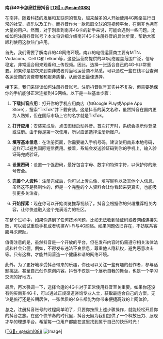 **南非4G卡怎麽註冊抖音 [[TG💪+ @esim1088](https://t.me/s/esim1088)]**

在南非，随着科技的发展和互联网的普及，越来越多的人开始使用4G网络进行日常的社交、娱乐以及工作。而抖音作为一款风靡全球的短视频平台，在南非也拥有大量的用户。然而，对于刚拿到南非4G卡的新手来说，可能会遇到一些问题，比如如何注册抖音账号？本文将详细介绍南非4G卡注册抖音的具体步骤，帮助大家顺利使用这款热门应用。

首先，我们需要了解南非的4G网络环境。南非的电信运营商主要有MTN、Vodacom、Cell C和Telkom等，这些运营商提供的4G网络覆盖范围广泛，信号稳定，非常适合用来观看和上传视频。因此，选择一张适合自己的4G卡非常重要。如果你是初次来到南非或者对当地运营商不熟悉，可以通过一些在线平台查询各运营商的资费套餐和服务质量，从而做出最佳选择。

接下来，我们来谈谈如何注册抖音账号。注册抖音账号其实并不复杂，但需要确保你的手机能够正常连接到4G网络。以下是一些基本步骤：

1. **下载抖音应用**：打开你的手机应用商店（如Google Play或Apple App Store），搜索“TikTok”并下载安装。这是抖音的英文名称，虽然抖音在国内更为人熟知，但在国际市场上它的名字就是TikTok。

2. **打开应用**：安装完成后，点击图标启动抖音。首次打开时，系统会提示你登录或注册。由于你是第一次使用，所以应该选择注册新账户。

3. **填写基本信息**：在注册页面，你需要输入手机号码。建议使用南非本地号码，这样可以避免国际短信费用。接着，系统会发送验证码到你的手机上，输入验证码完成验证。

4. **设置密码**：设置一个强密码，最好包含字母、数字和特殊字符，以保护你的账号安全。

5. **完善个人资料**：注册完成后，你可以上传头像、填写昵称以及其他个人信息。虽然这不是强制性的，但是一个完整的个人资料会让你看起来更真实，也能吸引更多关注者。

6. **开始探索**：现在你可以开始浏览推荐视频了。抖音会根据你的兴趣推荐相关内容，让你快速融入这个充满活力的社区。

在整个过程中，如果你遇到了任何技术问题，比如无法收到验证码或者网络连接失败，可以尝试重启手机或者切换Wi-Fi与4G网络。如果问题依旧存在，不妨联系客服寻求帮助。

值得注意的是，虽然抖音是一个开放的平台，但在发布内容时仍需遵守相关法律法规和社会公德。例如，不得发布违法不良信息，尊重他人隐私权，避免恶意攻击等。只有这样，才能共同营造一个健康和谐的网络环境。

此外，为了更好地享受抖音带来的乐趣，你还可以关注一些有趣的创作者，参与话题挑战，甚至自己创作原创内容。抖音不仅是一个展示自我的舞台，也是一个学习交流的好地方。

最后，再次强调一下，选择合适的4G卡对于正常使用抖音至关重要。如果你还没有购买南非4G卡，可以通过正规渠道咨询专业人士，获取最适合自己的方案。无论是旅行还是长期居住，一张优质的4G卡都能为你带来便捷高效的上网体验。

总之，注册抖音账号的过程简单明了，只要你按照上述步骤操作，就能轻松开启你的抖音之旅。在这个快节奏的时代里，抖音无疑为我们提供了一个释放压力、展现才华的理想平台。希望每一位用户都能在这里找到属于自己的快乐时光！

[[TG💪+ @esim1088](https://t.me/s/esim1088) ![Image](https://i.postimg.cc/4NQfJmqS/Snipaste-2025-05-13-00-14-12.png)]